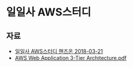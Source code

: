 # 일일사 AWS스터디
## 자료

- [일일사 AWS스터디 핸즈온 2018-03-21](https://gist.github.com/yeongjun-yu/d41f2ac53b4d7681f89317201c5ba8dd)
- [AWS Web Application 3-Tier Architecture.pdf](https://github.com/114-aws-study/default/blob/master/data/AWS%20Web%20Application%203-Tier%20Architecture.pdf)
